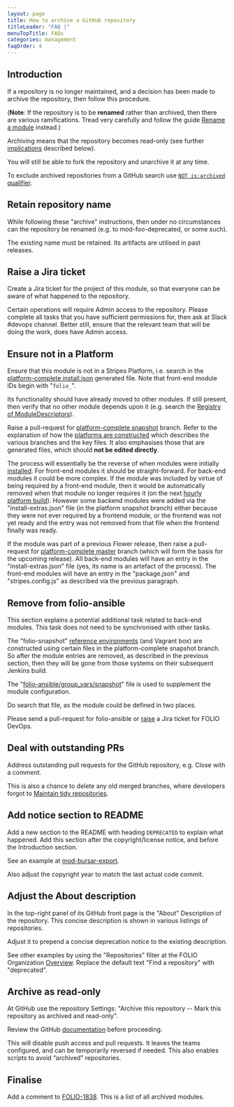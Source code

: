 ```yaml
---
layout: page
title: How to archive a GitHub repository
titleLeader: "FAQ |"
menuTopTitle: FAQs
categories: management
faqOrder: 4
---
```


## Introduction

If a repository is no longer maintained, and a decision has been made to archive the repository, then follow this procedure.

(**Note**: If the repository is to be **renamed** rather than archived, then there are various ramifications.
Tread very carefully and follow the guide [Rename a module](/guides/rename-module/) instead.)

Archiving means that the repository becomes read-only (see further [implications](#archive-as-read-only) described below).

You will still be able to fork the repository and unarchive it at any time.

To exclude archived repositories from a GitHub search use [`NOT is:archived` qualifier](https://docs.github.com/en/search-github/github-code-search/understanding-github-code-search-syntax#is-qualifier).

## Retain repository name

While following these "archive" instructions, then under no circumstances can the repository be renamed (e.g. to mod-foo-deprecated, or some such).

The existing name must be retained. Its artifacts are utilised in past releases.

## Raise a Jira ticket

Create a Jira ticket for the project of this module, so that everyone can be aware of what happened to the repository.

Certain operations will require Admin access to the repository.
Please complete all tasks that you have sufficient permissions for, then ask at Slack #devops channel.
Better still, ensure that the relevant team that will be doing the work, does have Admin access.

## Ensure not in a Platform

Ensure that this module is not in a Stripes Platform,
i.e. search in the [platform-complete install.json](https://github.com/folio-org/platform-complete/blob/snapshot/install.json) generated file.
Note that front-end module IDs begin with "`folio_`".

Its functionality should have already moved to other modules.
If still present, then verify that no other module depends upon it
(e.g. search the [Registry of ModuleDescriptors](/faqs/how-to-which-module-which-interface-endpoint/#registry-of-moduledescriptors)).

Raise a pull-request for [platform-complete snapshot](https://github.com/folio-org/platform-complete/tree/snapshot) branch.
Refer to the explanation of how the [platforms are constructed](/guidelines/release-procedures/#add-to-platforms) which describes the various branches and the key files. It also emphasises those that are generated files, which should **not be edited directly**.

The process will essentially be the reverse of when modules were initially [installed](/faqs/how-to-install-new-module/).
For front-end modules it should be straight-forward.
For back-end modules it could be more complex. If the module was included by virtue of being required by a front-end module, then it would be automatically removed when that module no longer requires it (on the next [hourly platform build](/guides/automation/#install-json)).
However some backend modules were added via the "install-extras.json" file (in the platform snapshot branch) either because they were not ever required by a frontend module, or the frontend was not yet ready and the entry was not removed from that file when the frontend finally was ready.

If the module was part of a previous Flower release, then raise a pull-request for [platform-complete master](https://github.com/folio-org/platform-complete/tree/master) branch (which will form the basis for the upcoming release).
All back-end modules will have an entry in the "install-extras.json" file (yes, its name is an artefact of the process).
The front-end modules will have an entry in the "package.json" and "stripes.config.js" as described via the previous paragraph.

## Remove from folio-ansible

This section explains a potential additional task related to back-end modules.
This task does not need to be synchronised with other tasks.

The "folio-snapshot" [reference environments](/guides/automation/#reference-environments) (and Vagrant box) are constructed using certain files in the platform-complete snapshot branch.
So after the module entries are removed, as described in the previous section, then they will be gone from those systems on their subsequent Jenkins build.

The "[folio-ansible/group_vars/snapshot](https://github.com/folio-org/folio-ansible/blob/master/group_vars/snapshot)" file is used to supplement the module configuration.

Do search that file, as the module could be defined in two places.

Please send a pull-request for folio-ansible or [raise](/faqs/how-to-raise-devops-ticket/) a Jira ticket for FOLIO DevOps.

## Deal with outstanding PRs

Address outstanding pull requests for the GitHub repository, e.g. Close with a comment.

This is also a chance to delete any old merged branches, where developers forgot to [Maintain tidy repositories](/guides/tidy-repository/).

## Add notice section to README

Add a new section to the README with heading `DEPRECATED` to explain what happened.
Add this section after the copyright/license notice, and before the Introduction section.

See an example at [mod-bursar-export](https://github.com/folio-org/mod-bursar-export).

Also adjust the copyright year to match the last actual code commit.

## Adjust the About description

In the top-right panel of its GitHub front page is the "About" Description of the repository. This concise description is shown in various listings of repositories.

Adjust it to prepend a concise deprecation notice to the existing description.

See other examples by using the "Repositories" filter at the FOLIO Organization [Overview](https://github.com/folio-org).
Replace the default text "Find a repository" with "deprecated".

## Archive as read-only

At GitHub use the repository Settings: "Archive this repository -- Mark this repository as archived and read-only".

Review the GitHub [documentation](https://docs.github.com/en/repositories/archiving-a-github-repository/archiving-repositories) before proceeding.

This will disable push access and pull requests. It leaves the teams configured, and can be temporarily reversed if needed. This also enables scripts to avoid “archived” repositories.

## Finalise

Add a comment to [FOLIO-1838](https://issues.folio.org/browse/FOLIO-1838).
This is a list of all archived modules.

<div class="folio-spacer-content"></div>

